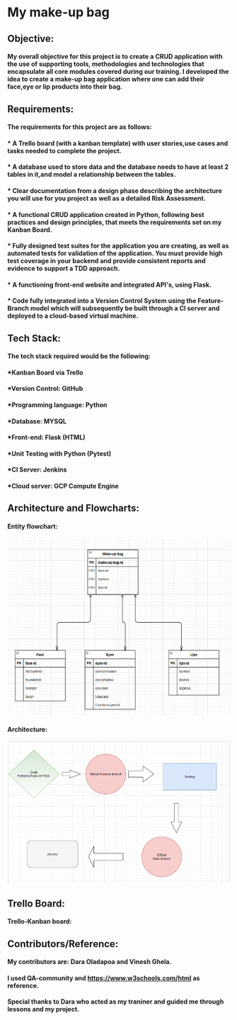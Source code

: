 # **My make-up bag**

## **Objective:**

#### My overall objective for this project is to create a CRUD application with the use of supporting tools, methodologies and technologies that encapsulate all core modules covered during our training. I developed the idea to create a make-up bag application where one can add their face,eye or lip products into their bag.

## **Requirements:**

#### **The requirements for this project are as follows:**

#### * A Trello board (with a kanban template) with user stories,use cases and tasks needed to complete the project.
#### * A database used to store data and the database needs to have at least 2 tables in it,and model a relationship between the tables. 
#### * Clear documentation from a design phase describing the architecture you will use for you project as well as a detailed Risk Assessment.
#### * A functional CRUD application created in Python, following best practices and design principles, that meets the requirements set on my Kanban Board.
#### * Fully designed test suites for the application you are creating, as well as automated tests for validation of the application. You must provide high test coverage in your backend and provide consistent reports and evidence to support a TDD approach.
#### * A functioning front-end website and integrated API's, using Flask.
#### * Code fully integrated into a Version Control System using the Feature-Branch model which will subsequently be built through a CI server and deployed to a cloud-based virtual machine.


## **Tech Stack:**

#### **The tech stack required would be the following:**

#### *Kanban Board via Trello
#### *Version Control: GitHub
#### *Programming language: Python
#### *Database: MYSQL
#### *Front-end: Flask (HTML)
#### *Unit Testing with Python (Pytest)
#### *CI Server: Jenkins
#### *Cloud server: GCP Compute Engine

## **Architecture and Flowcharts:**

#### **Entity flowchart:**

![entity flow chart](entityflowchart.png)


#### **Architecture:**

![architecture](Architecture.png)

## **Trello Board:**

#### **Trello-Kanban board:**


## **Contributors/Reference:**

#### My contributors are: Dara Oladapoa and Vinesh Ghela.
#### I used QA-community and https://www.w3schools.com/html as reference.
#### Special thanks to Dara who acted as my traniner and guided me through lessons and my project. 